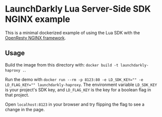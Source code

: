 # LaunchDarkly Lua Server-Side SDK NGINX example

This is a minimal dockerized example of using the Lua SDK with the [OpenResty NGINX framework](https://openresty-reference.readthedocs.io/en/latest/Lua_Nginx_API/).

## Usage

Build the image from this directory with: `docker build -t launchdarkly-haproxy .`.

Run the demo with `docker run --rm -p 8123:80 -e LD_SDK_KEY="" -e LD_FLAG_KEY="" launchdarkly-haproxy`. The environment variable `LD_SDK_KEY` is your project's SDK key, and `LD_FLAG_KEY` is the key for a boolean flag in that project.

Open `localhost:8123` in your browser and try flipping the flag to see a change in the page.
